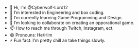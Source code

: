 - 👋 Hi, I’m @Cyberwolf-Lord12
- 👀 I’m interested in Engineering and box coding.
- 🌱 I’m currently learning Game Programming and Design.
- 💞️ I’m looking to collaborate on creating an opporational game.
- 📫 How to reach me through Twitch, Instagram, ect.
- 😄 Pronouns: He/Him
- ⚡ Fun fact: I'm pretty chill an take things slowly.

<!---
Cyberwolf-Lord12/Cyberwolf-Lord12 is a ✨ special ✨ repository because its `README.md` (this file) appears on your GitHub profile.
You can click the Preview link to take a look at your changes.
--->
